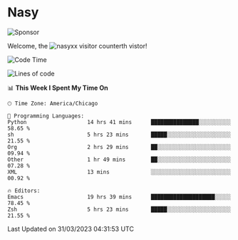 # Nasy

<!--
<p align="center">
<img height="200" src="https://github-readme-stats.vercel.app/api?username=nasyxx&count_private=true&show_icons=true&theme=dracula&include_all_commits=true"/>
<img height="200" src="https://github-readme-stats.vercel.app/api/top-langs/?username=nasyxx&theme=dracula&hide=html,jupyter+notebook&count_private=true&show_icons=true"/>
</p>

  
----------------
-->

![Sponsor](https://img.shields.io/static/v1.svg?label=Sponsor&message=%E2%9D%A4&logo=GitHub&style=flat&color=pink)
 
Welcome, the ![nasyxx visitor counter](https://count.getloli.com/get/@nasyxx?theme=rule34)th vistor!
 
<!--START_SECTION:waka-->
![Code Time](http://img.shields.io/badge/Code%20Time-3%2C334%20hrs%2019%20mins-blue)

![Lines of code](https://img.shields.io/badge/From%20Hello%20World%20I%27ve%20Written-6.2%20million%20lines%20of%20code-blue)

📊 **This Week I Spent My Time On** 

```text
🕑︎ Time Zone: America/Chicago

💬 Programming Languages: 
Python                   14 hrs 41 mins      ███████████████░░░░░░░░░░   58.65 % 
sh                       5 hrs 23 mins       █████░░░░░░░░░░░░░░░░░░░░   21.55 % 
Org                      2 hrs 29 mins       ██░░░░░░░░░░░░░░░░░░░░░░░   09.94 % 
Other                    1 hr 49 mins        ██░░░░░░░░░░░░░░░░░░░░░░░   07.28 % 
XML                      13 mins             ░░░░░░░░░░░░░░░░░░░░░░░░░   00.92 % 

🔥 Editors: 
Emacs                    19 hrs 39 mins      ████████████████████░░░░░   78.45 % 
Zsh                      5 hrs 23 mins       █████░░░░░░░░░░░░░░░░░░░░   21.55 % 
```


 Last Updated on 31/03/2023 04:31:53 UTC
<!--END_SECTION:waka-->

<!-- ![visitors](https://visitor-badge.laobi.icu/badge?page_id=nasyxx.nasyxx) -->
